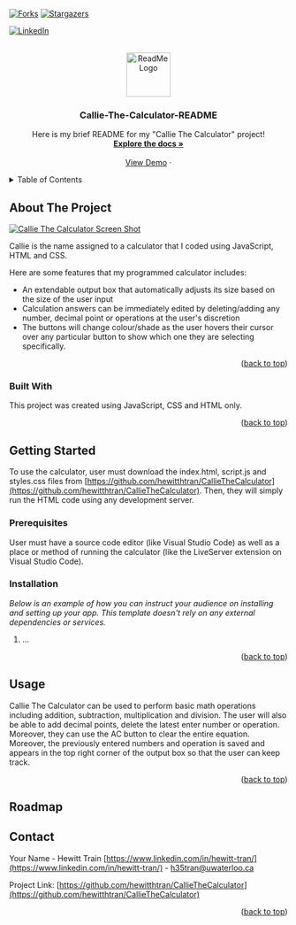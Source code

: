 <a name="readme-top"></a>

<!-- PROJECT SHIELDS -->
<!--
*** Markdown "reference style" links for readability.
*** Reference links enclosed in brackets [ ] instead of parentheses ( ).
*** See bottom of document for declaration of reference variables
*** for contributors-url, forks-url, etc. This is an optional, concise syntax.
*** https://www.markdownguide.org/basic-syntax/#reference-style-links
-->
<!-- [![Contributors][contributors-shield]][contributors-url] -->
[![Forks][forks-shield]][forks-url]
[![Stargazers][stars-shield]][stars-url]
<!-- [![Issues][issues-shield]][issues-url]
[![MIT License][license-shield]][license-url] -->
[![LinkedIn][linkedin-shield]][linkedin-url]



<!-- PROJECT LOGO -->
<br />
<div align="center">
  <a href="https://github.com/hewitthtran/CallieTheCalculator">
    <img src="documents/personalProj/logo.png" alt="ReadMeLogo" width="80" height="80">
  </a>

  <h3 align="center">Callie-The-Calculator-README</h3>

  <p align="center">
    Here is my brief README for my "Callie The Calculator" project!
    <br />
    <a href="https://github.com/hewitthtran/CallieTheCalculator"><strong>Explore the docs »</strong></a>
    <br />
    <br />
    <a href="https://github.com/hewitthtran/CallieTheCalculator">View Demo</a>
    ·
    <!-- <a href="https://github.com/hewitthtran/CallieTheCalculator">Report Bug</a>
    ·
    <a href="https://github.com/hewitthtran/CallieTheCalculator">Request Feature</a> -->
  </p>
</div>



<!-- TABLE OF CONTENTS -->
<details>
<!-- details tag allows for drop down menu -->
  <summary>Table of Contents</summary>
  <ol>
    <li>
      <a href="#about-the-project">About The Project</a>
      <ul>
        <li><a href="#built-with">Built With</a></li>
      </ul>
    </li>
    <li>
      <a href="#getting-started">Getting Started</a>
      <ul>
        <li><a href="#prerequisites">Prerequisites</a></li>
        <li><a href="#installation">Installation</a></li>
      </ul>
    </li>
    <li><a href="#usage">Usage</a></li>
    <!-- <li><a href="#roadmap">Roadmap</a></li>
    <li><a href="#contributing">Contributing</a></li>
    <li><a href="#license">License</a></li> -->
    <li><a href="#contact">Contact</a></li>
    <!-- <li><a href="#acknowledgments">Acknowledgments</a></li> -->
  </ol>
</details>



<!-- ABOUT THE PROJECT -->
## About The Project

[![Callie The Calculator Screen Shot][product-screenshot]](https://github.com/hewitthtran/CallieTheCalculator)

Callie is the name assigned to a calculator that I coded using JavaScript, HTML and CSS.

Here are some features that my programmed calculator includes:
* An extendable output box that automatically adjusts its size based on the size of the user input
* Calculation answers can be immediately edited by deleting/adding any number, decimal point or operations at the user's discretion
* The buttons will change colour/shade as the user hovers their cursor over any particular button to show which one they are selecting specifically.

<!-- Use the `BLANK_README.md` to get started. -->
<!-- Using `` creates little grey box around the words -->
<p align="right">(<a href="#readme-top">back to top</a>)</p>



### Built With
<!-- number of # symbols indicates heading level -->
This project was created using JavaScript, CSS and HTML only.

<!-- * [![Next][Next.js]][Next-url]
* [![React][React.js]][React-url]
* [![Vue][Vue.js]][Vue-url]
* [![Angular][Angular.io]][Angular-url]
* [![Svelte][Svelte.dev]][Svelte-url]
* [![Laravel][Laravel.com]][Laravel-url]
* [![Bootstrap][Bootstrap.com]][Bootstrap-url]
* [![JQuery][JQuery.com]][JQuery-url] -->

<p align="right">(<a href="#readme-top">back to top</a>)</p>



<!-- GETTING STARTED -->
## Getting Started

To use the calculator, user must download the index.html, script.js and styles.css files from [https://github.com/hewitthtran/CallieTheCalculator](https://github.com/hewitthtran/CallieTheCalculator). Then, they will simply run the HTML code using any development server.

### Prerequisites

User must have a source code editor (like Visual Studio Code) as well as a place or method of running the calculator (like the LiveServer extension on Visual Studio Code).
<!-- * npm
  ```sh
  npm install npm@latest -g
  ``` -->

### Installation

_Below is an example of how you can instruct your audience on installing and setting up your app. This template doesn't rely on any external dependencies or services._
<!-- _ ... _ will italisize the text -->

1. ...
<!-- Get a free API Key at [https://example.com](https://example.com) -->
<!-- 2. Clone the repo
   ```sh
   git clone https://github.com/your_username_/Project-Name.git
   ```
3. Install NPM packages
   ```sh
   npm install
   ```
4. Enter your API in `config.js`
   ```js
   const API_KEY = 'ENTER YOUR API';
   ``` -->

<p align="right">(<a href="#readme-top">back to top</a>)</p>



<!-- USAGE EXAMPLES -->
## Usage

Callie The Calculator can be used to perform basic math operations including addition, subtraction, multiplication and division. The user will also be able to add decimal points, delete the latest enter number or operation. Moreover, they can use the AC button to clear the entire equation.
Moreover, the previously entered numbers and operation is saved and appears in the top right corner of the output box so that the user can keep track.

<!-- _For more examples, please refer to the [Documentation](https://example.com)_ -->

<p align="right">(<a href="#readme-top">back to top</a>)</p>



<!-- ROADMAP -->
## Roadmap

<!-- - [x] Add Changelog
- [x] Add back to top links
- [ ] Add Additional Templates w/ Examples
- [ ] Add "components" document to easily copy & paste sections of the readme
- [ ] Multi-language Support
    - [ ] Chinese
    - [ ] Spanish

See the [open issues](https://github.com/othneildrew/Best-README-Template/issues) for a full list of proposed features (and known issues).

<p align="right">(<a href="#readme-top">back to top</a>)</p> -->



<!-- CONTRIBUTING -->
<!-- ## Contributing

Contributions are what make the open source community such an amazing place to learn, inspire, and create. Any contributions you make are **greatly appreciated**.

If you have a suggestion that would make this better, please fork the repo and create a pull request. You can also simply open an issue with the tag "enhancement".
Don't forget to give the project a star! Thanks again!

1. Fork the Project
2. Create your Feature Branch (`git checkout -b feature/AmazingFeature`)
3. Commit your Changes (`git commit -m 'Add some AmazingFeature'`)
4. Push to the Branch (`git push origin feature/AmazingFeature`)
5. Open a Pull Request

<p align="right">(<a href="#readme-top">back to top</a>)</p> -->



<!-- LICENSE -->
<!-- ## License

Distributed under the MIT License. See `LICENSE.txt` for more information.

<p align="right">(<a href="#readme-top">back to top</a>)</p> -->



<!-- CONTACT -->
## Contact

Your Name - Hewitt Train [https://www.linkedin.com/in/hewitt-tran/](https://www.linkedin.com/in/hewitt-tran/) - h35tran@uwaterloo.ca

Project Link: [https://github.com/hewitthtran/CallieTheCalculator](https://github.com/hewitthtran/CallieTheCalculator)

<p align="right">(<a href="#readme-top">back to top</a>)</p>



<!-- ACKNOWLEDGMENTS -->
<!-- ## Acknowledgments

Use this space to list resources you find helpful and would like to give credit to. I've included a few of my favorites to kick things off!

* [Choose an Open Source License](https://choosealicense.com)
* [GitHub Emoji Cheat Sheet](https://www.webpagefx.com/tools/emoji-cheat-sheet)
* [Malven's Flexbox Cheatsheet](https://flexbox.malven.co/)
* [Malven's Grid Cheatsheet](https://grid.malven.co/)
* [Img Shields](https://shields.io)
* [GitHub Pages](https://pages.github.com)
* [Font Awesome](https://fontawesome.com)
* [React Icons](https://react-icons.github.io/react-icons/search)

<p align="right">(<a href="#readme-top">back to top</a>)</p> -->



<!-- MARKDOWN LINKS & IMAGES -->
<!-- https://www.markdownguide.org/basic-syntax/#reference-style-links -->
<!-- [contributors-shield]: https://img.shields.io/github/contributors/othneildrew/Best-README-Template.svg?style=for-the-badge
[contributors-url]: https://github.com/othneildrew/Best-README-Template/graphs/contributors -->
[forks-shield]: https://img.shields.io/github/forks/othneildrew/Best-README-Template.svg?style=for-the-badge
[forks-url]: https://github.com/othneildrew/Best-README-Template/network/members
[stars-shield]: https://img.shields.io/github/stars/othneildrew/Best-README-Template.svg?style=for-the-badge
[stars-url]: https://github.com/othneildrew/Best-README-Template/stargazers
<!-- [issues-shield]: https://img.shields.io/github/issues/othneildrew/Best-README-Template.svg?style=for-the-badge
[issues-url]: https://github.com/othneildrew/Best-README-Template/issues -->
<!-- [license-shield]: https://img.shields.io/github/license/othneildrew/Best-README-Template.svg?style=for-the-badge
[license-url]: https://github.com/othneildrew/Best-README-Template/blob/master/LICENSE.txt -->
[linkedin-shield]: https://img.shields.io/badge/-LinkedIn-black.svg?style=for-the-badge&logo=linkedin&colorB=555
[linkedin-url]: https://www.linkedin.com/in/hewitt-tran/
[product-screenshot]: Documents/personalProj/calculator/calcExample.png
<!-- [Next.js]: https://img.shields.io/badge/next.js-000000?style=for-the-badge&logo=nextdotjs&logoColor=white
[Next-url]: https://nextjs.org/
[React.js]: https://img.shields.io/badge/React-20232A?style=for-the-badge&logo=react&logoColor=61DAFB
[React-url]: https://reactjs.org/
[Vue.js]: https://img.shields.io/badge/Vue.js-35495E?style=for-the-badge&logo=vuedotjs&logoColor=4FC08D
[Vue-url]: https://vuejs.org/
[Angular.io]: https://img.shields.io/badge/Angular-DD0031?style=for-the-badge&logo=angular&logoColor=white
[Angular-url]: https://angular.io/
[Svelte.dev]: https://img.shields.io/badge/Svelte-4A4A55?style=for-the-badge&logo=svelte&logoColor=FF3E00
[Svelte-url]: https://svelte.dev/
[Laravel.com]: https://img.shields.io/badge/Laravel-FF2D20?style=for-the-badge&logo=laravel&logoColor=white
[Laravel-url]: https://laravel.com
[Bootstrap.com]: https://img.shields.io/badge/Bootstrap-563D7C?style=for-the-badge&logo=bootstrap&logoColor=white
[Bootstrap-url]: https://getbootstrap.com
[JQuery.com]: https://img.shields.io/badge/jQuery-0769AD?style=for-the-badge&logo=jquery&logoColor=white
[JQuery-url]: https://jquery.com  -->
